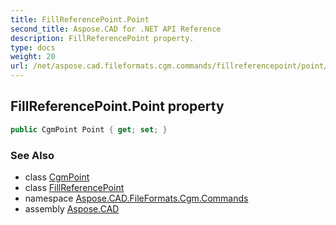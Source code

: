 ```yaml
---
title: FillReferencePoint.Point
second_title: Aspose.CAD for .NET API Reference
description: FillReferencePoint property. 
type: docs
weight: 20
url: /net/aspose.cad.fileformats.cgm.commands/fillreferencepoint/point/
---
```

## FillReferencePoint.Point property

```csharp
public CgmPoint Point { get; set; }
```

### See Also

* class [CgmPoint](../../../aspose.cad.fileformats.cgm.classes/cgmpoint/)
* class [FillReferencePoint](../)
* namespace [Aspose.CAD.FileFormats.Cgm.Commands](../../fillreferencepoint/)
* assembly [Aspose.CAD](../../../)


